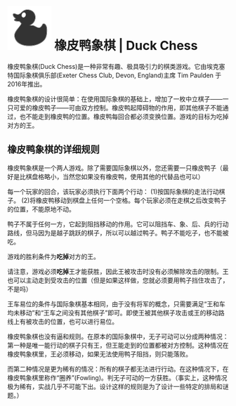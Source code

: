 # ![Duck Chess](https://github.com/gbtami/pychess-variants/blob/master/static/icons/duck.svg) 橡皮鸭象棋 | Duck Chess

橡皮鸭象棋(Duck Chess)是一种非常有趣、极具吸引力的棋类游戏。它由埃克塞特国际象棋俱乐部(Exeter Chess Club, Devon, England)主席 Tim Paulden 于2016年推出。

橡皮鸭象棋的设计很简单：在使用国际象棋的基础上，增加了一枚中立棋子——一只可爱的橡皮鸭子——可由双方控制。橡皮鸭起障碍物的作用，即其他棋子不能通过，也不能走到橡皮鸭的位置。橡皮鸭每回合都必须变换位置。游戏的目标为吃掉对方的王。

## 橡皮鸭象棋的详细规则

橡皮鸭象棋是一个两人游戏。除了需要国际象棋以外，您还需要一只橡皮鸭子（最好是比棋盘格略小，当然您如果没有橡皮鸭，使用其他的代替品也可以）

每一个玩家的回合，该玩家必须执行下面两个行动：
(1)按国际象棋的走法行动棋子。
(2)将橡皮鸭移动到棋盘上任何一个空格。每个玩家必须在走棋之后改变鸭子的位置，不能原地不动。

鸭子不属于任何一方，它起到阻挡移动的作用。它可以阻挡车、象、后、兵的行动路线，但马因为是越子跳跃的棋子，所以可以越过鸭子。鸭子不能吃子，也不能被吃。

游戏的胜利条件为**吃掉**对方的王。

请注意，游戏必须**吃掉**王才能获胜，因此王被攻击时没有必须解除攻击的限制。王也可以主动走到受攻击的位置（但是如果这样做，您就必须要用鸭子挡住攻击了，不是吗）

王车易位的条件与国际象棋基本相同，由于没有将军的概念，只需要满足“王和车均未移动”和“王车之间没有其他棋子”即可。即使王被其他棋子攻击或王的移动路线上有被攻击的位置，也可以进行易位。

橡皮鸭象棋也没有逼和规则。在原本的国际象棋中，无子可动可以分成两种情况：第一种是唯一能行动的棋子只有王，但王能走到的位置都被对方控制。这种情况在橡皮鸭象棋里，王必须移动，如果无法使用鸭子阻挡，则只能落败。

而第二种情况是更为稀有的情况：所有的棋子都无法进行行动。在这种情况下，在橡皮鸭象棋里称作“圈养”(Fowling)。判无子可动的一方获胜。（事实上，这种情况极为稀有，实战几乎不可能下出。设计这样的规则是为了设计一些特定的排局和谜题。）